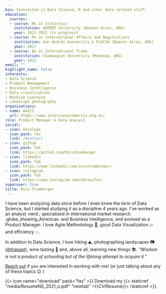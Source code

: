 ```yaml
---
bio: Interested in Data Science, R and other data related stuff.
education:
  courses:
  - course: Ms in Statistics
    institution: UNTREF University (Buenos Aires, ARG)
    year: 2021-2022 (in progress)
  - course: Ms in International Affairs and Negotiations
    institution: San Andrés University & FLACSO (Buenos Aires, ARG)
    year: 2017
  - course: Ba in International Trade
    institution: Champagnat University (Mendoza, ARG)
    year: 2011
email: ""
highlight_name: false
interests:
- Data Science
- Product Management
- Business Intelligence
- Data visualization
- Machine Learning
- Landscape photography
organizations:
- name: AAICI
  url: https://www.inversionycomercio.org.ar/
role: Product Manager & Data Analyst 
social:
- icon: envelope
  icon_pack: fas
  link: /#contact
- icon: github
  icon_pack: fab
  link: https://github.com/NicoStumberger
- icon: linkedin
  icon_pack: fab
  link: https://www.linkedin.com/in/nstumberger/
- icon: instagram
  icon_pack: fab
  link: https://www.instagram.com/datasofar/
superuser: true
title: Nico Štumberger
---
```


I have been analyzing data since before I even knew the term of Data Science, but I started studying it as a discipline 4 years ago. I've worked as an analyst :nerd:, specialized in international market research :globe_showing_Americas: and Business Intelligence, and evolved as a Product Manager. I love Agile Methodology :arrows_counterclockwise:, good Data Visualization :chart_with_upwards_trend: and efficiency :bulb:.

In addition to Data Science, I love hiking :mountain:, photographing landscapes :camera: ([@trapast](https://www.instagram.com/trapast/)), wine tasting :wine_glass: and, above all, learning new things :books:. *"Wisdom is not a product of schooling but of the lifelong attempt to acquire it."*

[Reach out](/#contact) if you are interested in working with me! (or just talking about any of these topics :wink: ) 

{{< icon name="download" pack="fas" >}} Download my {{< staticref "media/ResumeNS_2021_o.pdf" "newtab" >}}CV/Resumé{{< /staticref >}}.
